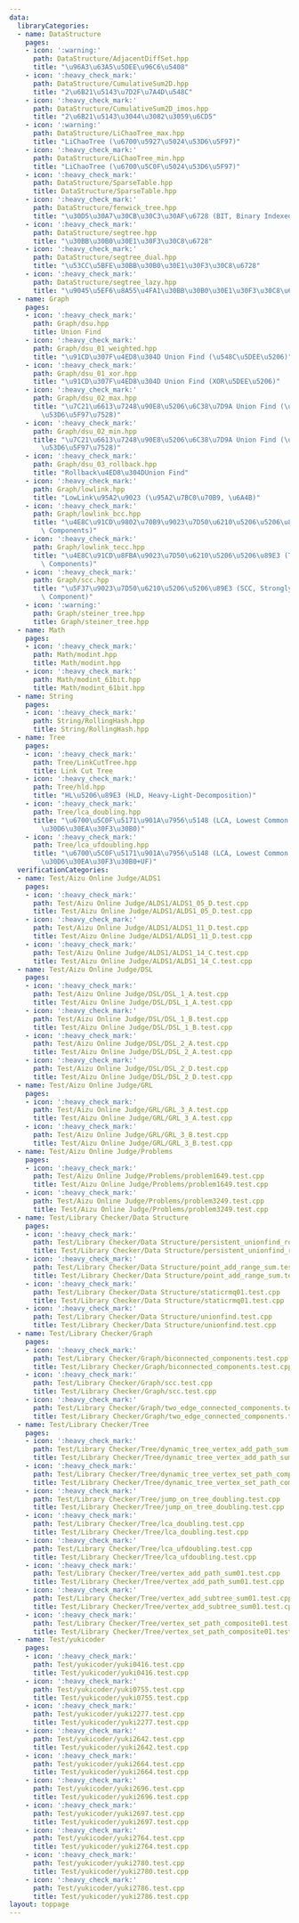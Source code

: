 ```yaml
---
data:
  libraryCategories:
  - name: DataStructure
    pages:
    - icon: ':warning:'
      path: DataStructure/AdjacentDiffSet.hpp
      title: "\u96A3\u63A5\u5DEE\u96C6\u5408"
    - icon: ':heavy_check_mark:'
      path: DataStructure/CumulativeSum2D.hpp
      title: "2\u6B21\u5143\u7D2F\u7A4D\u548C"
    - icon: ':heavy_check_mark:'
      path: DataStructure/CumulativeSum2D_imos.hpp
      title: "2\u6B21\u5143\u3044\u3082\u3059\u6CD5"
    - icon: ':warning:'
      path: DataStructure/LiChaoTree_max.hpp
      title: "LiChaoTree (\u6700\u5927\u5024\u53D6\u5F97)"
    - icon: ':heavy_check_mark:'
      path: DataStructure/LiChaoTree_min.hpp
      title: "LiChaoTree (\u6700\u5C0F\u5024\u53D6\u5F97)"
    - icon: ':heavy_check_mark:'
      path: DataStructure/SparseTable.hpp
      title: DataStructure/SparseTable.hpp
    - icon: ':heavy_check_mark:'
      path: DataStructure/fenwick_tree.hpp
      title: "\u30D5\u30A7\u30CB\u30C3\u30AF\u6728 (BIT, Binary Indexed Tree)"
    - icon: ':heavy_check_mark:'
      path: DataStructure/segtree.hpp
      title: "\u30BB\u30B0\u30E1\u30F3\u30C8\u6728"
    - icon: ':heavy_check_mark:'
      path: DataStructure/segtree_dual.hpp
      title: "\u53CC\u5BFE\u30BB\u30B0\u30E1\u30F3\u30C8\u6728"
    - icon: ':heavy_check_mark:'
      path: DataStructure/segtree_lazy.hpp
      title: "\u9045\u5EF6\u8A55\u4FA1\u30BB\u30B0\u30E1\u30F3\u30C8\u6728"
  - name: Graph
    pages:
    - icon: ':heavy_check_mark:'
      path: Graph/dsu.hpp
      title: Union Find
    - icon: ':heavy_check_mark:'
      path: Graph/dsu_01_weighted.hpp
      title: "\u91CD\u307F\u4ED8\u304D Union Find (\u548C\u5DEE\u5206)"
    - icon: ':heavy_check_mark:'
      path: Graph/dsu_01_xor.hpp
      title: "\u91CD\u307F\u4ED8\u304D Union Find (XOR\u5DEE\u5206)"
    - icon: ':heavy_check_mark:'
      path: Graph/dsu_02_max.hpp
      title: "\u7C21\u6613\u7248\u90E8\u5206\u6C38\u7D9A Union Find (\u6700\u5927\u8FBA\
        \u53D6\u5F97\u7528)"
    - icon: ':heavy_check_mark:'
      path: Graph/dsu_02_min.hpp
      title: "\u7C21\u6613\u7248\u90E8\u5206\u6C38\u7D9A Union Find (\u6700\u5C0F\u8FBA\
        \u53D6\u5F97\u7528)"
    - icon: ':heavy_check_mark:'
      path: Graph/dsu_03_rollback.hpp
      title: "Rollback\u4ED8\u304DUnion Find"
    - icon: ':heavy_check_mark:'
      path: Graph/lowlink.hpp
      title: "LowLink\u95A2\u9023 (\u95A2\u7BC0\u70B9, \u6A4B)"
    - icon: ':heavy_check_mark:'
      path: Graph/lowlink_bcc.hpp
      title: "\u4E8C\u91CD\u9802\u70B9\u9023\u7D50\u6210\u5206\u5206\u89E3 (BCC, Bi-Connected\
        \ Components)"
    - icon: ':heavy_check_mark:'
      path: Graph/lowlink_tecc.hpp
      title: "\u4E8C\u91CD\u8FBA\u9023\u7D50\u6210\u5206\u5206\u89E3 (TECC, Two-Edge-Connected\
        \ Components)"
    - icon: ':heavy_check_mark:'
      path: Graph/scc.hpp
      title: "\u5F37\u9023\u7D50\u6210\u5206\u5206\u89E3 (SCC, Strongly Connected\
        \ Component)"
    - icon: ':warning:'
      path: Graph/steiner_tree.hpp
      title: Graph/steiner_tree.hpp
  - name: Math
    pages:
    - icon: ':heavy_check_mark:'
      path: Math/modint.hpp
      title: Math/modint.hpp
    - icon: ':heavy_check_mark:'
      path: Math/modint_61bit.hpp
      title: Math/modint_61bit.hpp
  - name: String
    pages:
    - icon: ':heavy_check_mark:'
      path: String/RollingHash.hpp
      title: String/RollingHash.hpp
  - name: Tree
    pages:
    - icon: ':heavy_check_mark:'
      path: Tree/LinkCutTree.hpp
      title: Link Cut Tree
    - icon: ':heavy_check_mark:'
      path: Tree/hld.hpp
      title: "HL\u5206\u89E3 (HLD, Heavy-Light-Decomposition)"
    - icon: ':heavy_check_mark:'
      path: Tree/lca_doubling.hpp
      title: "\u6700\u5C0F\u5171\u901A\u7956\u5148 (LCA, Lowest Common Ancestor) (\u30BF\
        \u30D6\u30EA\u30F3\u30B0)"
    - icon: ':heavy_check_mark:'
      path: Tree/lca_ufdoubling.hpp
      title: "\u6700\u5C0F\u5171\u901A\u7956\u5148 (LCA, Lowest Common Ancestor) (\u30C0\
        \u30D6\u30EA\u30F3\u30B0+UF)"
  verificationCategories:
  - name: Test/Aizu Online Judge/ALDS1
    pages:
    - icon: ':heavy_check_mark:'
      path: Test/Aizu Online Judge/ALDS1/ALDS1_05_D.test.cpp
      title: Test/Aizu Online Judge/ALDS1/ALDS1_05_D.test.cpp
    - icon: ':heavy_check_mark:'
      path: Test/Aizu Online Judge/ALDS1/ALDS1_11_D.test.cpp
      title: Test/Aizu Online Judge/ALDS1/ALDS1_11_D.test.cpp
    - icon: ':heavy_check_mark:'
      path: Test/Aizu Online Judge/ALDS1/ALDS1_14_C.test.cpp
      title: Test/Aizu Online Judge/ALDS1/ALDS1_14_C.test.cpp
  - name: Test/Aizu Online Judge/DSL
    pages:
    - icon: ':heavy_check_mark:'
      path: Test/Aizu Online Judge/DSL/DSL_1_A.test.cpp
      title: Test/Aizu Online Judge/DSL/DSL_1_A.test.cpp
    - icon: ':heavy_check_mark:'
      path: Test/Aizu Online Judge/DSL/DSL_1_B.test.cpp
      title: Test/Aizu Online Judge/DSL/DSL_1_B.test.cpp
    - icon: ':heavy_check_mark:'
      path: Test/Aizu Online Judge/DSL/DSL_2_A.test.cpp
      title: Test/Aizu Online Judge/DSL/DSL_2_A.test.cpp
    - icon: ':heavy_check_mark:'
      path: Test/Aizu Online Judge/DSL/DSL_2_D.test.cpp
      title: Test/Aizu Online Judge/DSL/DSL_2_D.test.cpp
  - name: Test/Aizu Online Judge/GRL
    pages:
    - icon: ':heavy_check_mark:'
      path: Test/Aizu Online Judge/GRL/GRL_3_A.test.cpp
      title: Test/Aizu Online Judge/GRL/GRL_3_A.test.cpp
    - icon: ':heavy_check_mark:'
      path: Test/Aizu Online Judge/GRL/GRL_3_B.test.cpp
      title: Test/Aizu Online Judge/GRL/GRL_3_B.test.cpp
  - name: Test/Aizu Online Judge/Problems
    pages:
    - icon: ':heavy_check_mark:'
      path: Test/Aizu Online Judge/Problems/problem1649.test.cpp
      title: Test/Aizu Online Judge/Problems/problem1649.test.cpp
    - icon: ':heavy_check_mark:'
      path: Test/Aizu Online Judge/Problems/problem3249.test.cpp
      title: Test/Aizu Online Judge/Problems/problem3249.test.cpp
  - name: Test/Library Checker/Data Structure
    pages:
    - icon: ':heavy_check_mark:'
      path: Test/Library Checker/Data Structure/persistent_unionfind_rollbackuf.test.cpp.cpp
      title: Test/Library Checker/Data Structure/persistent_unionfind_rollbackuf.test.cpp.cpp
    - icon: ':heavy_check_mark:'
      path: Test/Library Checker/Data Structure/point_add_range_sum.test.cpp
      title: Test/Library Checker/Data Structure/point_add_range_sum.test.cpp
    - icon: ':heavy_check_mark:'
      path: Test/Library Checker/Data Structure/staticrmq01.test.cpp
      title: Test/Library Checker/Data Structure/staticrmq01.test.cpp
    - icon: ':heavy_check_mark:'
      path: Test/Library Checker/Data Structure/unionfind.test.cpp
      title: Test/Library Checker/Data Structure/unionfind.test.cpp
  - name: Test/Library Checker/Graph
    pages:
    - icon: ':heavy_check_mark:'
      path: Test/Library Checker/Graph/biconnected_components.test.cpp
      title: Test/Library Checker/Graph/biconnected_components.test.cpp
    - icon: ':heavy_check_mark:'
      path: Test/Library Checker/Graph/scc.test.cpp
      title: Test/Library Checker/Graph/scc.test.cpp
    - icon: ':heavy_check_mark:'
      path: Test/Library Checker/Graph/two_edge_connected_components.test.cpp
      title: Test/Library Checker/Graph/two_edge_connected_components.test.cpp
  - name: Test/Library Checker/Tree
    pages:
    - icon: ':heavy_check_mark:'
      path: Test/Library Checker/Tree/dynamic_tree_vertex_add_path_sum.test.cpp
      title: Test/Library Checker/Tree/dynamic_tree_vertex_add_path_sum.test.cpp
    - icon: ':heavy_check_mark:'
      path: Test/Library Checker/Tree/dynamic_tree_vertex_set_path_composite.test.cpp
      title: Test/Library Checker/Tree/dynamic_tree_vertex_set_path_composite.test.cpp
    - icon: ':heavy_check_mark:'
      path: Test/Library Checker/Tree/jump_on_tree_doubling.test.cpp
      title: Test/Library Checker/Tree/jump_on_tree_doubling.test.cpp
    - icon: ':heavy_check_mark:'
      path: Test/Library Checker/Tree/lca_doubling.test.cpp
      title: Test/Library Checker/Tree/lca_doubling.test.cpp
    - icon: ':heavy_check_mark:'
      path: Test/Library Checker/Tree/lca_ufdoubling.test.cpp
      title: Test/Library Checker/Tree/lca_ufdoubling.test.cpp
    - icon: ':heavy_check_mark:'
      path: Test/Library Checker/Tree/vertex_add_path_sum01.test.cpp
      title: Test/Library Checker/Tree/vertex_add_path_sum01.test.cpp
    - icon: ':heavy_check_mark:'
      path: Test/Library Checker/Tree/vertex_add_subtree_sum01.test.cpp
      title: Test/Library Checker/Tree/vertex_add_subtree_sum01.test.cpp
    - icon: ':heavy_check_mark:'
      path: Test/Library Checker/Tree/vertex_set_path_composite01.test.cpp
      title: Test/Library Checker/Tree/vertex_set_path_composite01.test.cpp
  - name: Test/yukicoder
    pages:
    - icon: ':heavy_check_mark:'
      path: Test/yukicoder/yuki0416.test.cpp
      title: Test/yukicoder/yuki0416.test.cpp
    - icon: ':heavy_check_mark:'
      path: Test/yukicoder/yuki0755.test.cpp
      title: Test/yukicoder/yuki0755.test.cpp
    - icon: ':heavy_check_mark:'
      path: Test/yukicoder/yuki2277.test.cpp
      title: Test/yukicoder/yuki2277.test.cpp
    - icon: ':heavy_check_mark:'
      path: Test/yukicoder/yuki2642.test.cpp
      title: Test/yukicoder/yuki2642.test.cpp
    - icon: ':heavy_check_mark:'
      path: Test/yukicoder/yuki2664.test.cpp
      title: Test/yukicoder/yuki2664.test.cpp
    - icon: ':heavy_check_mark:'
      path: Test/yukicoder/yuki2696.test.cpp
      title: Test/yukicoder/yuki2696.test.cpp
    - icon: ':heavy_check_mark:'
      path: Test/yukicoder/yuki2697.test.cpp
      title: Test/yukicoder/yuki2697.test.cpp
    - icon: ':heavy_check_mark:'
      path: Test/yukicoder/yuki2764.test.cpp
      title: Test/yukicoder/yuki2764.test.cpp
    - icon: ':heavy_check_mark:'
      path: Test/yukicoder/yuki2780.test.cpp
      title: Test/yukicoder/yuki2780.test.cpp
    - icon: ':heavy_check_mark:'
      path: Test/yukicoder/yuki2786.test.cpp
      title: Test/yukicoder/yuki2786.test.cpp
layout: toppage
---
```

